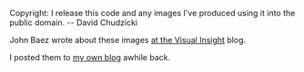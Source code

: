 Copyright: I release this code and any images I've produced using it into the public domain.  -- David Chudzicki

John Baez wrote about these images [at the Visual Insight](http://blogs.ams.org/visualinsight/2014/01/15/weierstrass-elliptic-function/) blog.

I posted them to [my own blog](http://blog.davidchudzicki.com/2013/03/weierstrass-elliptic-function.html) awhile back.
